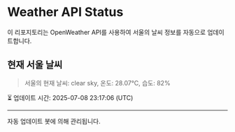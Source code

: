 
# Weather API Status

이 리포지토리는 OpenWeather API를 사용하여 서울의 날씨 정보를 자동으로 업데이트합니다.

## 현재 서울 날씨
> 서울의 현재 날씨: clear sky, 온도: 28.07°C, 습도: 82%

⏳ 업데이트 시간: 2025-07-08 23:17:06 (UTC)

---
자동 업데이트 봇에 의해 관리됩니다.
